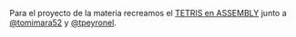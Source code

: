 Para el proyecto de la materia recreamos el [TETRIS en ASSEMBLY](https://github.com/achaval-tomas/ASM-Tetris) junto a [@tomimara52](https://github.com/tomimara52) y [@tpeyronel](https://github.com/tpeyronel).
